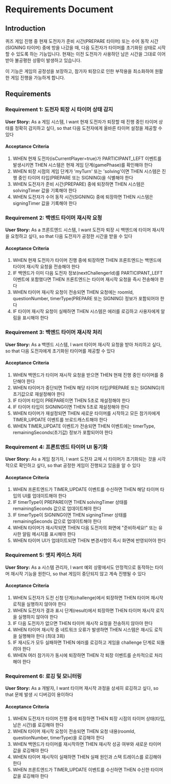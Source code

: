 # Requirements Document

## Introduction

퀴즈 게임 진행 중 현재 도전자가 준비 시간(PREPARE 타이머) 또는 수어 동작 시간(SIGNING 타이머) 중에 방을 나갔을 때, 다음 도전자가 타이머를 초기화된 상태로 시작할 수 있도록 하는 기능입니다. 현재는 이전 도전자가 사용하던 남은 시간을 그대로 이어받아 불공평한 상황이 발생하고 있습니다.

이 기능은 게임의 공정성을 보장하고, 참가자 퇴장으로 인한 부작용을 최소화하여 원활한 게임 진행을 가능하게 합니다.

## Requirements

### Requirement 1: 도전자 퇴장 시 타이머 상태 감지

**User Story:** As a 게임 시스템, I want 현재 도전자가 퇴장할 때 진행 중인 타이머 상태를 정확히 감지하고 싶다, so that 다음 도전자에게 올바른 타이머 설정을 제공할 수 있다

#### Acceptance Criteria

1. WHEN 현재 도전자(isCurrentPlayer=true)가 PARTICIPANT_LEFT 이벤트를 발생시키면 THEN 시스템은 현재 게임 단계(gamePhase)를 확인해야 한다
2. WHEN 퇴장 시점의 게임 단계가 'myTurn' 또는 'solving'이면 THEN 시스템은 진행 중인 타이머 타입(PREPARE 또는 SIGNING)을 식별해야 한다
3. WHEN 도전자가 준비 시간(PREPARE) 중에 퇴장하면 THEN 시스템은 solvingTimer 값을 기록해야 한다
4. WHEN 도전자가 수어 동작 시간(SIGNING) 중에 퇴장하면 THEN 시스템은 signingTimer 값을 기록해야 한다

### Requirement 2: 백엔드 타이머 재시작 요청

**User Story:** As a 프론트엔드 시스템, I want 도전자 퇴장 시 백엔드에 타이머 재시작을 요청하고 싶다, so that 다음 도전자가 공정한 시간을 받을 수 있다

#### Acceptance Criteria

1. WHEN 현재 도전자가 타이머 진행 중에 퇴장하면 THEN 프론트엔드는 백엔드에 타이머 재시작 요청을 전송해야 한다
2. IF 백엔드가 이미 다음 도전자 정보(nextChallengerId)를 PARTICIPANT_LEFT 이벤트에 포함했다면 THEN 프론트엔드는 타이머 재시작 요청을 즉시 전송해야 한다
3. WHEN 타이머 재시작 요청이 전송되면 THEN 요청에는 roomId, questionNumber, timerType(PREPARE 또는 SIGNING) 정보가 포함되어야 한다
4. IF 타이머 재시작 요청이 실패하면 THEN 시스템은 에러를 로깅하고 사용자에게 알림을 표시해야 한다

### Requirement 3: 백엔드 타이머 재시작 처리

**User Story:** As a 백엔드 시스템, I want 타이머 재시작 요청을 받아 처리하고 싶다, so that 다음 도전자에게 초기화된 타이머를 제공할 수 있다

#### Acceptance Criteria

1. WHEN 백엔드가 타이머 재시작 요청을 받으면 THEN 현재 진행 중인 타이머를 중단해야 한다
2. WHEN 타이머가 중단되면 THEN 해당 타이머 타입(PREPARE 또는 SIGNING)의 초기값으로 재설정해야 한다
3. IF 타이머 타입이 PREPARE이면 THEN 5초로 재설정해야 한다
4. IF 타이머 타입이 SIGNING이면 THEN 5초로 재설정해야 한다
5. WHEN 타이머가 재설정되면 THEN 새로운 타이머를 시작하고 모든 참가자에게 TIMER_UPDATE 이벤트를 브로드캐스트해야 한다
6. WHEN TIMER_UPDATE 이벤트가 전송되면 THEN 이벤트에는 timerType, remainingSeconds(초기값) 정보가 포함되어야 한다

### Requirement 4: 프론트엔드 타이머 UI 동기화

**User Story:** As a 게임 참가자, I want 도전자 교체 시 타이머가 초기화되는 것을 시각적으로 확인하고 싶다, so that 공정한 게임이 진행되고 있음을 알 수 있다

#### Acceptance Criteria

1. WHEN 프론트엔드가 TIMER_UPDATE 이벤트를 수신하면 THEN 해당 타이머 타입의 UI를 업데이트해야 한다
2. IF timerType이 PREPARE이면 THEN solvingTimer 상태를 remainingSeconds 값으로 업데이트해야 한다
3. IF timerType이 SIGNING이면 THEN signingTimer 상태를 remainingSeconds 값으로 업데이트해야 한다
4. WHEN 타이머가 재시작되면 THEN 다음 도전자의 화면에 "준비하세요!" 또는 유사한 알림 메시지를 표시해야 한다
5. WHEN 타이머 UI가 업데이트되면 THEN 변경사항이 즉시 화면에 반영되어야 한다

### Requirement 5: 엣지 케이스 처리

**User Story:** As a 시스템 관리자, I want 예외 상황에서도 안정적으로 동작하는 타이머 재시작 기능을 원한다, so that 게임이 중단되지 않고 계속 진행될 수 있다

#### Acceptance Criteria

1. WHEN 도전자가 도전 신청 단계(challenge)에서 퇴장하면 THEN 타이머 재시작 로직을 실행하지 않아야 한다
2. WHEN 도전자가 결과 표시 단계(result)에서 퇴장하면 THEN 타이머 재시작 로직을 실행하지 않아야 한다
3. IF 다음 도전자가 없으면 THEN 타이머 재시작 요청을 전송하지 않아야 한다
4. WHEN 타이머 재시작 중 네트워크 오류가 발생하면 THEN 시스템은 재시도 로직을 실행해야 한다 (최대 3회)
5. IF 재시도가 모두 실패하면 THEN 에러를 로깅하고 게임을 challenge 단계로 되돌려야 한다
6. WHEN 여러 참가자가 동시에 퇴장하면 THEN 각 퇴장 이벤트를 순차적으로 처리해야 한다

### Requirement 6: 로깅 및 모니터링

**User Story:** As a 개발자, I want 타이머 재시작 과정을 상세히 로깅하고 싶다, so that 문제 발생 시 디버깅이 용이하다

#### Acceptance Criteria

1. WHEN 도전자가 타이머 진행 중에 퇴장하면 THEN 퇴장 시점의 타이머 상태(타입, 남은 시간)를 로깅해야 한다
2. WHEN 타이머 재시작 요청이 전송되면 THEN 요청 내용(roomId, questionNumber, timerType)을 로깅해야 한다
3. WHEN 백엔드가 타이머를 재시작하면 THEN 재시작 성공 여부와 새로운 타이머 값을 로깅해야 한다
4. WHEN 타이머 재시작이 실패하면 THEN 실패 원인과 스택 트레이스를 로깅해야 한다
5. WHEN 프론트엔드가 TIMER_UPDATE 이벤트를 수신하면 THEN 수신한 타이머 값을 로깅해야 한다
